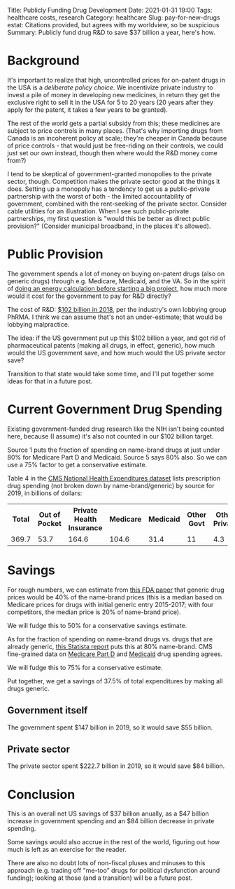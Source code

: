 Title: Publicly Funding Drug Development
Date: 2021-01-31 19:00
Tags: healthcare costs, research
Category: healthcare
Slug: pay-for-new-drugs
estat: Citations provided, but agrees with my worldview, so be suspicious
Summary: Publicly fund drug R&D to save $37 billion a year, here's how.

# Background

It's important to realize that high, uncontrolled prices for on-patent drugs
in the USA is a _deliberate policy choice_. We incentivize private industry
to invest a pile of money in developing new medicines, in return they get the
exclusive right to sell it in the USA for 5 to 20 years (20 years after they
apply for the patent, it takes a few years to be granted).

The rest of the world gets a partial subsidy from this; these medicines are
subject to price controls in many places. (That's why importing drugs from
Canada is an incoherent policy at scale; they're cheaper in Canada because of
price controls - that would just be free-riding on their controls, we could
just set our own instead, though then where would the R&D money come from?)

I tend to be skeptical of government-granted monopolies to the private
sector, though. Competition makes the private sector good at the things it
does. Setting up a monopoly has a tendency to get us a public-private
partnership with the worst of both - the limited accountability of government,
combined with the rent-seeking of the private sector. Consider cable utilities
for an illustration. When I see such public-private partnerships, my first
question is "would this be better as direct public provision?" (Consider
municipal broadband, in the places it's allowed). 

# Public Provision

The government spends a lot of money on buying on-patent drugs (also on
generic drugs) through e.g. Medicare, Medicaid, and the VA. So in the
spirit of [doing an energy calculation before starting a big project](https://qntm.org/destroy),
how much more would it cost for the government to pay for R&D directly?

The cost of R&D: [$102 billion in 2018](https://www.phrma.org/en/Advocacy/Research-Development),
per the industry's own lobbying group PhRMA. I think we can assume that's
not an under-estimate; that would be lobbying malpractice.

The idea: if the US government put up this $102 billion a year, and got rid of
pharmaceutical patents (making all drugs, in effect, generic), how much would
the US government save, and how much would the US private sector save?

Transition to that state would take some time, and I'll put together some
ideas for that in a future post.

# Current Government Drug Spending

Existing government-funded drug research like the NIH isn't being counted here,
because (I assume) it's also not counted in our $102 billion target.

Source 1 puts the fraction of spending on name-brand drugs at just under
80% for Medicare Part D and Medicaid. Source 5 says 80% also. So we can
use a 75% factor to get a conservative estimate.

Table 4 in the [CMS National Health Expenditures dataset](https://www.cms.gov/files/zip/nhe-tables.zip)
lists prescription drug spending (not broken down by
name-brand/generic) by source for 2019, in billions of dollars:

<table>
<tr><th>Total</th><th>Out of Pocket</th><th>Private Health Insurance</th>
    <th>Medicare</th><th>Medicaid</th><th>Other Govt</th><th>Other Private</th></tr>
<tr><td>369.7</td><td>53.7</td><td>164.6</td>
<td>104.6</td><td>31.4</td><td>11</td><td>4.3</td></tr>
</table>

# Savings

For rough numbers, we can estimate from [this FDA paper](https://www.fda.gov/about-fda/center-drug-evaluation-and-research-cder/generic-competition-and-drug-prices)
that generic drug prices
would be 40% of the name-brand prices (this is a median based on Medicare
prices for drugs with initial generic entry 2015-2017; with four competitors,
the median price is 20% of name-brand price).

We will fudge this to 50% for a conservative savings estimate.

As for the fraction of spending on name-brand drugs vs. drugs that are
already generic, [this Statista report](https://www.statista.com/statistics/205036/proportion-of-brand-to-generic-prescription-sales/)
puts this at 80% name-brand. CMS fine-grained data on
[Medicare Part D](https://www.cms.gov/files/zip/medicare-part-d-drug-spending-dashboard-dataset-2019.zip)
and [Medicaid](https://www.cms.gov/files/zip/medicaid-drug-spending-dataset-2019.zip)
drug spending agrees. 

We will fudge this to 75% for a conservative estimate.

Put together, we get a savings of 37.5% of total expenditures by making all
drugs generic.

## Government itself

The government spent $147 billion in 2019, so it would save $55 billion.

## Private sector

The private sector spent $222.7 billion in 2019, so it would save $84 billion.

# Conclusion

This is an overall net US savings of $37 billion anually, as a $47 billion
increase in government spending and an $84 billion decrease in private
spending.

Some savings would also accrue in the rest of the world, figuring out how
much is left as an exercise for the reader.

There are also no doubt lots of non-fiscal pluses and minuses to this
approach (e.g. trading off "me-too" drugs for political dysfunction around
funding); looking at those (and a transition) will be a future post.

